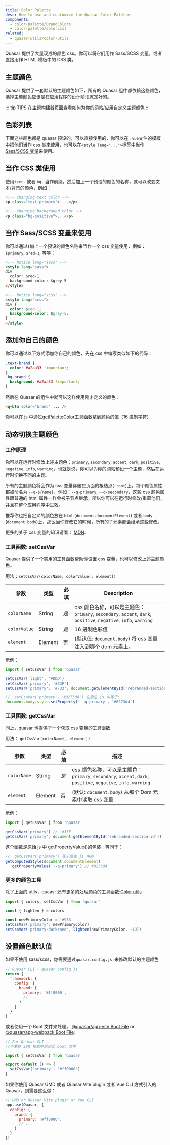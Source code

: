 ```yaml
---
title: Color Palette
desc: How to use and customize the Quasar Color Palette.
components:
  - color-palette/BrandColors
  - color-palette/ColorList
related:
  - quasar-utils/color-utils
---
```

Quasar 提供了大量现成的颜色 css。你可以将它们用作 Sass/SCSS 变量，或者直接用作 HTML 模板中的 CSS 类。

## 主题颜色
Quasar 提供了一套默认的主题颜色如下，所有的 Quasar 组件都依赖这些颜色，选择主题颜色应该是在应用程序的设计阶段就定好的。

<brand-colors />

::: tip TIPS
在[主题构建器](/style/theme-builder)页面查看如何为你的网站/应用自定义主题颜色
:::

## 色彩列表
下面这些颜色都是 quasar 预设的，可以直接使用的，你可以在 `.vue`文件的模版中把他们当作 css 类来使用，也可以在`<style lang="...">`标签中当作 [Sass/SCSS 变量](/style/sass-scss-variables)来使用。

<color-list />

## 当作 CSS 类使用
使用`text-` 或者 `bg-` 当作前缀，然后加上一个预设的颜色的名称，就可以改变文本/背景的颜色，例如：

```html
<!-- changing text color -->
<p class="text-primary">....</p>

<!-- changing background color -->
<p class="bg-positive">...</p>
```

## 当作 Sass/SCSS 变量来使用

你可以通过`$`加上一个预设的颜色名称来当作一个 css 变量使用，例如：`$primary`, `$red-1`, 等等：

```html
<!-- Notice lang="sass" -->
<style lang="sass">
div
  color: $red-1
  background-color: $grey-5
</style>
```

```html
<!-- Notice lang="scss" -->
<style lang="scss">
div {
  color: $red-1;
  background-color: $grey-5;
}
</style>
```

## 添加你自己的颜色
你可以通过以下方式添加你自己的颜色，先在 css 中编写类似如下的代码：

```css
.text-brand {
  color: #a2aa33 !important;
}
.bg-brand {
  background: #a2aa33 !important;
}
```

然后在 Quasar 的组件中就可以这样使用刚才定义的颜色：
```html
<q-btn color="brand" ... />
```

你可以在 js 中通过[getPaletteColor](/quasar-utils/color-utils#helper-getpalettecolor)工具函数拿到颜色的值（16 进制字符）

## 动态切换主题颜色

### 工作原理

你可以在运行时修改上述主题色：`primary`, `secondary`, `accent`, `dark`, `positive`, `negative`, `info`, `warning`。也就是说，你可以为你的网站预设一个主题，然后在运行时切换不同的主题。

所有的主题颜色将会作为 css 变量存储在页面的根结点(`:root`)上，每个颜色属性都被命名为 `--q-${name}`，例如：`--q-primary`, `--q-secondary`，这些 css 颜色属性跟普通的 html 属性一样会被子节点继承，所以你可以在运行时修改/重置他们，并且在整个应用程序中生效。

推荐你也把自定义的颜色放在 `html` (`document.documentElement`) 或者 `body` (`document.body`)上，那么当你修改它的时候，所有的子元素都会继承这些修改。

更多的关于 css 变量的知识请看： [MDN](https://developer.mozilla.org/en-US/docs/Web/CSS/Using_CSS_variables).

### 工具函数: setCssVar
Quasar 提供了一个实用的工具函数帮助你设置 css 变量，也可以修改上述主题颜色。

用法：`setCssVar(colorName, colorValue[, element])`

| 参数 | 类型 | 必填| Description |
| --- | --- | --- | --- |
| `colorName` | String | *是* | css 颜色名称，可以是主题色： `primary`, `secondary`, `accent`, `dark`, `positive`, `negative`, `info`, `warning` |
| `colorValue` | String | *是* | 16 进制色彩值 |
| `element` | Element | 否 | (默认值: `document.body`) 将 css 变量注入到哪个 dom 元素上。 |

示例：

```js
import { setCssVar } from 'quasar'

setCssVar('light', '#DDD')
setCssVar('primary', '#33F')
setCssVar('primary', '#F33', document.getElementById('rebranded-section-id'))
```

```js
//  setCssVar('primary'，'#0273d4') 在原生 js 中等于:
document.body.style.setProperty('--q-primary', '#0273d4')
```

### 工具函数: getCssVar

同上，quasar 也提供了一个获取 css 变量的工具函数

用法： `getCssVar(colorName[, element])`

| 参数 | 类型 | 必填 | 描述 |
| --- | --- | --- | --- |
| `colorName` | String | *是* | css 颜色名称，可以是主题色： `primary`, `secondary`, `accent`, `dark`, `positive`, `negative`, `info`, `warning` |
| `element` | Element | 否 | (默认: `document.body`) 从那个 Dom 元素中读取 css 变量 |

示例：

```js
import { getCssVar } from 'quasar'

getCssVar('primary') // '#33F'
getCssVar('primary', document.getElementById('rebranded-section-id'))
```

这个函数是原始 js 中 getPropertyValue()的包装，等同于：

```js
//  getCssVar('primary') 等于原生 js 中的：
getComputedStyle(document.documentElement)
  .getPropertyValue('--q-primary') // #0273d4
```

### 更多的颜色工具

除了上面的 utils，quaasr 还有更多的处理颜色的工具函数:[Color utils](/quasar-utils/color-utils)

```js
import { colors, setCssVar } from 'quasar'

const { lighten } = colors

const newPrimaryColor = '#933'
setCssVar('primary', newPrimaryColor)
setCssVar('primary-darkened', lighten(newPrimaryColor, -10))
```

## 设置颜色默认值

如果不使用 sass/scss，你需要通过`quasar.config.js `来修改默认的主题颜色
```js
// Quasar CLI - quasar.config.js
return {
  framework: {
    config: {
      brand: {
        primary: '#ff0000',
        // ...
      }
    }
  }
}
```

或者使用一个 Boot 文件来处理， [@quasar/app-vite Boot File](/quasar-cli-vite/boot-files) or  [@quasar/app-webpack Boot File](/quasar-cli-webpack/boot-files):

```js
// For Quasar CLI
//不要在 SSR 模式中启用此 boot 文件

import { setCssVar } from 'quasar'

export default () => {
  setCssVar('primary', '#ff0000')
}
```

如果你使用 Quasar UMD 或者 Quasar Vite plugin 或者 Vue CLI 方式引入的 Quasar，则需要这么做：

```js
// UMD or Quasar Vite plugin or Vue CLI
app.use(Quasar, {
  config: {
    brand: {
      primary: '#ff0000',
      // ...
    }
  }
})
```
